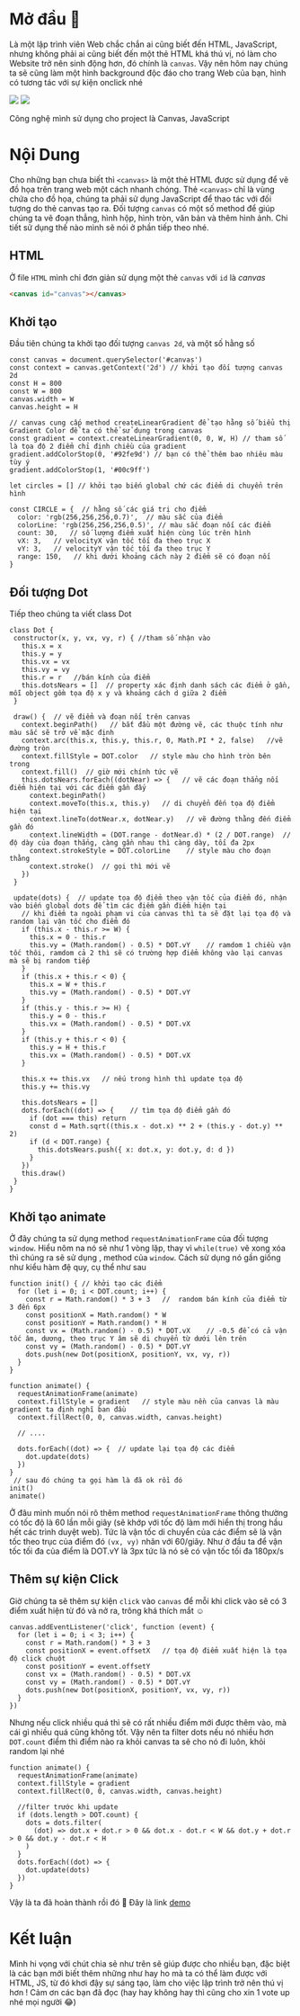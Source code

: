 # Mở đầu :wave:
Là một lập trình viên Web chắc chắn ai cũng biết đến HTML, JavaScript, nhưng không phải ai cũng biết đến một thẻ HTML khá thú vị, nó làm cho Website trở nên sinh động hơn, đó chính là `canvas`. Vậy nên hôm nay chúng ta sẽ cũng làm một hình background độc đáo cho trang Web của bạn, hình có tương tác với sự kiện onclick nhé

![](https://images.viblo.asia/dd801bb7-43a2-4b15-8590-c33b2006ec44.png)
![](https://images.viblo.asia/e9727657-36bb-4e76-9dd0-79fb12a4e651.png)

Công nghệ mình sử dụng cho project là Canvas, JavaScript

# Nội Dung
Cho những bạn chưa biết thì  `<canvas>` là một thẻ HTML được sử dụng để vẽ đồ họa trên trang web một cách nhanh chóng. Thẻ  `<canvas>` chỉ là vùng chứa cho đồ họa, chúng ta phải sử dụng JavaScript để thao tác với đối tượng do thẻ canvas tạo ra. Đối tượng `canvas` có một số method để giúp chúng ta vẽ đoạn thẳng, hình hộp, hình tròn, văn bản và thêm hình ảnh. Chi tiết sử dụng thế nào mình sẽ nói ở phần tiếp theo nhé.
    
## HTML
Ở file `HTML` mình chỉ đơn giản sử dụng một thẻ `canvas` với `id` là *canvas*
```HTML 
<canvas id="canvas"></canvas>
```
## Khởi tạo
Đầu tiên chúng ta khởi tạo đối tượng `canvas 2d`, và một số hằng số
```JS
const canvas = document.querySelector('#canvas')
const context = canvas.getContext('2d') // khởi tạo đối tượng canvas 2d
const H = 800
const W = 800
canvas.width = W
canvas.height = H

// canvas cung cấp method createLinearGradient để tạo hằng số biểu thị Gradient Color để ta có thể sử dụng trong canvas
const gradient = context.createLinearGradient(0, 0, W, H) // tham số là tọa độ 2 điểm chỉ định chiều của gradient
gradient.addColorStop(0, '#92fe9d') // bạn có thể thêm bao nhiêu màu tùy ý
gradient.addColorStop(1, '#00c9ff')

let circles = [] // khởi tạo biến global chứ các điểm di chuyển trên hình

const CIRCLE = {  // hằng số các giá trị cho điểm
  color: 'rgb(256,256,256,0.7)',  // màu sắc của điểm
  colorLine: 'rgb(256,256,256,0.5)', // màu sắc đoạn nối các điểm
  count: 30,   // số lượng điểm xuất hiện cùng lúc trên hình
  vX: 3,   // velocityX vận tốc tối đa theo trục X
  vY: 3,   // velocityY vận tốc tối đa theo trục Y
  range: 150,   // khi dưới khoảng cách này 2 điểm sẽ có đoạn nối
}
```

## Đối tượng Dot
 Tiếp theo chúng ta viết class Dot
 
 ```JS
 class Dot {
  constructor(x, y, vx, vy, r) { //tham số nhận vào
    this.x = x
    this.y = y
    this.vx = vx
    this.vy = vy
    this.r = r   //bán kính của điểm
    this.dotsNears = []  // property xác định danh sách các điểm ở gần, mỗi object gồm tọa độ x y và khoảng cách d giữa 2 điểm
  }

  draw() {  // vẽ điểm và đoạn nối trên canvas
    context.beginPath()   // bắt đầu một đường vẽ, các thuộc tính như màu sắc sẽ trở về mặc định 
    context.arc(this.x, this.y, this.r, 0, Math.PI * 2, false)   //vẽ đường tròn
    context.fillStyle = DOT.color   // style màu cho hình tròn bên trong
    context.fill()  // giờ mới chính tức vẽ
    this.dotsNears.forEach((dotNear) => {   // vẽ các đoạn thẳng nối điểm hiện tại với các điểm gần đấy 
      context.beginPath() 
      context.moveTo(this.x, this.y)   // di chuyển đến tọa độ điểm hiện tại
      context.lineTo(dotNear.x, dotNear.y)   // vẽ đường thằng đến điểm gần đó
      context.lineWidth = (DOT.range - dotNear.d) * (2 / DOT.range)  // độ dày của đoạn thẳng, càng gần nhau thì càng dày, tối đa 2px
      context.strokeStyle = DOT.colorLine    // style màu cho đoạn thằng
      context.stroke()  // gọi thì mới vẽ
    })
  }

  update(dots) {  // update tọa độ điểm theo vận tốc của điểm đó, nhận vào biến global dots để tìm các điểm gần điểm hiện tại
    // khi điểm ta ngoài phạm vi của canvas thì ta sẽ đặt lại tọa độ và random lại vận tốc cho điểm đó
    if (this.x - this.r >= W) {
      this.x = 0 - this.r
      this.vy = (Math.random() - 0.5) * DOT.vY    // ramdom 1 chiều vận tốc thôi, ramdom cả 2 thì sẽ có trường hợp điểm không vào lại canvas mà sẽ bị random tiếp
    } 
    if (this.x + this.r < 0) {
      this.x = W + this.r
      this.vy = (Math.random() - 0.5) * DOT.vY
    }
    if (this.y - this.r >= H) {
      this.y = 0 - this.r
      this.vx = (Math.random() - 0.5) * DOT.vX
    }
    if (this.y + this.r < 0) {
      this.y = H + this.r
      this.vx = (Math.random() - 0.5) * DOT.vX
    }

    this.x += this.vx   // nếu trong hình thì update tọa độ
    this.y += this.vy

    this.dotsNears = []   
    dots.forEach((dot) => {    // tìm tọa độ điểm gần đó
      if (dot === this) return
      const d = Math.sqrt((this.x - dot.x) ** 2 + (this.y - dot.y) ** 2)
      if (d < DOT.range) {
        this.dotsNears.push({ x: dot.x, y: dot.y, d: d })
      }
    })
    this.draw()
  }
}
 ```

## Khởi tạo animate
Ở đây chúng ta sử dụng method `requestAnimationFrame` của đối tượng `window`. Hiểu nôm na nó sẽ như 1 vòng lặp, thay vì `while(true)` vẽ xong xóa thì chúng ra sẽ sử dụng , method của  `window`. Cách sử dụng nó gần giống như kiểu hàm đệ quy, cụ thể như sau

```JS
function init() { // khởi tạo các điểm
  for (let i = 0; i < DOT.count; i++) {
    const r = Math.random() * 3 + 3   //  random bán kính của điểm từ 3 đến 6px 
    const positionX = Math.random() * W
    const positionY = Math.random() * H
    const vx = (Math.random() - 0.5) * DOT.vX    // -0.5 để có cả vận tốc âm, dương, theo trục Y âm sẽ di chuyển từ dưới lên trên
    const vy = (Math.random() - 0.5) * DOT.vY
    dots.push(new Dot(positionX, positionY, vx, vy, r))
  }
}

function animate() {
  requestAnimationFrame(animate) 
  context.fillStyle = gradient   // style màu nền của canvas là màu gradient ta định nghĩ ban đầu
  context.fillRect(0, 0, canvas.width, canvas.height)

  // ....
  
  dots.forEach((dot) => {  // update lại tọa độ các điểm 
    dot.update(dots)
  })
}
 // sau đó chúng ta gọi hàm là đã ok rồi đó
init()
animate()
```
Ở đâu mình muốn nói rõ thêm method `requestAnimationFrame` thông thường có tốc độ là 60 lần mỗi giây (sẽ khớp với tốc độ làm mới hiển thị trong hầu hết các trình duyệt web). Tức là vận tốc di chuyển của các điểm sẽ là vận tốc theo trục của điểm đó `(vx, vy)` nhân với 60/giây. Như ở đầu ta để vận tốc  tối đa của điểm là DOT.vY là 3px tức là nó sẽ có vận tốc tối đa 180px/s
## Thêm sự kiện Click

Giờ chúng ta sẽ thêm sự kiện `click` vào `canvas` để mỗi khi click vào sẽ có 3 điểm xuất hiện từ đó và nở ra, trông khá thích mắt :relaxed:

``` JS
canvas.addEventListener('click', function (event) {
  for (let i = 0; i < 3; i++) {
    const r = Math.random() * 3 + 3
    const positionX = event.offsetX   // tọa độ điểm xuất hiện là tọa độ click chuột
    const positionY = event.offsetY
    const vx = (Math.random() - 0.5) * DOT.vX
    const vy = (Math.random() - 0.5) * DOT.vY
    dots.push(new Dot(positionX, positionY, vx, vy, r))
  }
})
```

Nhưng nếu click nhiều quá thì sẽ có rất nhiều điểm mới được thêm vào, mà cái gì nhiều quá cũng không tốt. Vậy nên ta filter dots nếu nó nhiều hơn `DOT.count` điểm thì điểm nào ra khỏi canvas ta sẽ cho nó đi luôn, khỏi random lại nhé

```JS
function animate() {
  requestAnimationFrame(animate)
  context.fillStyle = gradient
  context.fillRect(0, 0, canvas.width, canvas.height)

  //filter trước khi update
  if (dots.length > DOT.count) {
    dots = dots.filter(
      (dot) => dot.x + dot.r > 0 && dot.x - dot.r < W && dot.y + dot.r > 0 && dot.y - dot.r < H
    )
  }
  dots.forEach((dot) => {
    dot.update(dots)
  })
}
```

Vậy là ta đã hoàn thành rồi đó :clap:
Đây là link [demo](https://codesandbox.io/s/thirsty-sea-yklby)
# Kết luận
Mình hi vọng với chút chia sẻ như trên sẽ giúp được cho nhiều bạn, đặc biệt là các bạn mới biết thêm những như hay ho mà ta có thể làm được với HTML, JS, từ đó khơi đậy sự sáng tạo, làm cho việc lập trình trở nên thú vị hơn !
Cảm ơn các bạn đã đọc (hay hay không hay thì cũng cho xin 1 vote up nhé mọi người :joy:)